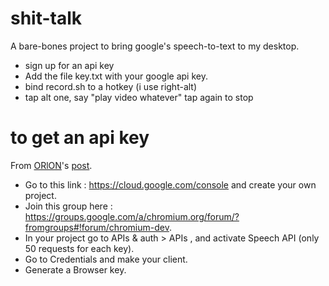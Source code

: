 shit-talk
=========

A bare-bones project to bring google's speech-to-text to my desktop.


- sign up for an api key
- Add the file key.txt with your google api key.
- bind record.sh to a hotkey (i use right-alt)
- tap alt one, say "play video whatever" tap again to stop

# to get an api key

From [ORlON](https://gist.github.com/ORlON)'s [post](https://gist.github.com/alotaiba/1730160#comment-1230466). 

- Go to this link : https://cloud.google.com/console and create your own project.
- Join this group here : https://groups.google.com/a/chromium.org/forum/?fromgroups#!forum/chromium-dev.
- In your project go to APIs & auth > APIs , and activate Speech API (only 50 requests for each key).
- Go to Credentials and make your client.
- Generate a Browser key.
